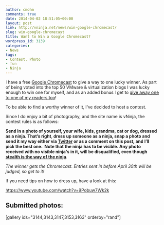 ```yaml
---
author: cmohn
comments: true
date: 2014-04-02 18:51:05+00:00
layout: post
link: http://vninja.net/news/win-google-chromecast/
slug: win-google-chromecast
title: Want to Win a Google Chromecast?
wordpress_id: 3139
categories:
- News
tags:
- Contest. Photo
- fun
- Ninja
---
```


I have a free [Google Chromecast](http://www.google.com/intl/en/chrome/devices/chromecast/) to give a way to one lucky winner. As part of being voted into the top 50 VMware & virtualization blogs I was lucky enough to win one for myself, and as an added bonus I get to [give away one to one of my readers too](http://vsphere-land.com/news/2014-top-vmware-virtualization-blog-voting-results.html)!

To be able to find a worthy winner of it, I've decided to host a contest.

Since I do enjoy a bit of photography, and the site name is vNinja, the contest rules is as follows:

**Send in a photo of yourself, your wife, kids, grandma, cat or dog, dressed as a ninja. That’s right, dress up someone as a ninja, snap a photo and send it my way either via [Twitter](http://twitter.com/h0bbel) or as a comment on this post, and I’ll pick the best one.  Note that the ninja has to be visible. Any photo received with no visible ninja's in it, will be disqualified, even though [stealth is the way of the ninja](http://www.entertheninja.com/fact_stealth.php).**

_The winner gets the Chromecast. Entries sent in before April 30th will be judged, so get to it!_

If you need tips on how to dress up, have a look at this:

https://www.youtube.com/watch?v=9Pobuw7Wk2k



## Submitted photos:



[gallery ids="3144,3143,3147,3153,3163" orderby="rand"]


